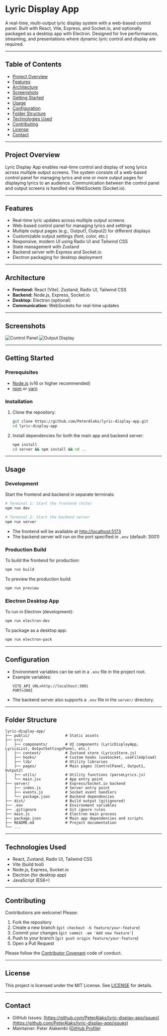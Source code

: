 # Lyric Display App

A real-time, multi-output lyric display system with a web-based control panel. Built with React, Vite, Express, and Socket.io, and optionally packaged as a desktop app with Electron. Designed for live performances, streaming, and presentations where dynamic lyric control and display are required.

---

## Table of Contents
- [Project Overview](#project-overview)
- [Features](#features)
- [Architecture](#architecture)
- [Screenshots](#screenshots)
- [Getting Started](#getting-started)
- [Usage](#usage)
- [Configuration](#configuration)
- [Folder Structure](#folder-structure)
- [Technologies Used](#technologies-used)
- [Contributing](#contributing)
- [License](#license)
- [Contact](#contact)

---

## Project Overview
Lyric Display App enables real-time control and display of song lyrics across multiple output screens. The system consists of a web-based control panel for managing lyrics and one or more output pages for displaying lyrics to an audience. Communication between the control panel and output screens is handled via WebSockets (Socket.io).

---

## Features
- Real-time lyric updates across multiple output screens
- Web-based control panel for managing lyrics and settings
- Multiple output pages (e.g., Output1, Output2) for different displays
- Customizable output settings (font, color, etc.)
- Responsive, modern UI using Radix UI and Tailwind CSS
- State management with Zustand
- Backend server with Express and Socket.io
- Electron packaging for desktop deployment

---

## Architecture
- **Frontend:** React (Vite), Zustand, Radix UI, Tailwind CSS
- **Backend:** Node.js, Express, Socket.io
- **Desktop:** Electron (optional)
- **Communication:** WebSockets for real-time updates

---

## Screenshots
<!-- Add screenshots to docs/screenshots/ and update the paths below -->
![Control Panel](docs/screenshots/control-panel.png)
![Output Display](docs/screenshots/output-display.png)

---

## Getting Started

### Prerequisites
- [Node.js](https://nodejs.org/) (v16 or higher recommended)
- [npm](https://www.npmjs.com/) or [yarn](https://yarnpkg.com/)

### Installation
1. Clone the repository:
   ```sh
   git clone https://github.com/PeterAlaks/lyric-display-app.git
   cd lyric-display-app
   ```
2. Install dependencies for both the main app and backend server:
   ```sh
   npm install
   cd server && npm install && cd ..
   ```

---

## Usage

### Development
Start the frontend and backend in separate terminals:
```sh
# Terminal 1: Start the frontend (Vite)
npm run dev

# Terminal 2: Start the backend server
npm run server
```
- The frontend will be available at [http://localhost:5173](http://localhost:5173)
- The backend server will run on the port specified in `.env` (default: 3001)

### Production Build
To build the frontend for production:
```sh
npm run build
```
To preview the production build:
```sh
npm run preview
```

### Electron Desktop App
To run in Electron (development):
```sh
npm run electron-dev
```
To package as a desktop app:
```sh
npm run electron-pack
```

---

## Configuration
- Environment variables can be set in a `.env` file in the project root.
- Example variables:
  ```env
  VITE_API_URL=http://localhost:3001
  PORT=3001
  ```
- The backend server also supports a `.env` file in the `server/` directory.

---

## Folder Structure
```
lyric-display-app/
├── public/                # Static assets
├── src/
│   ├── components/        # UI components (LyricDisplayApp, LyricsList, OutputSettingsPanel, etc.)
│   ├── context/           # Zustand store (LyricsStore.js)
│   ├── hooks/             # Custom hooks (useSocket, useFileUpload)
│   ├── lib/               # Utility libraries
│   ├── pages/             # Main pages (ControlPanel, Output1, Output2)
│   ├── utils/             # Utility functions (parseLyrics.js)
│   └── main.jsx           # App entry point
├── server/                # Express/Socket.io backend
│   ├── index.js           # Server entry point
│   ├── events.js          # Socket event handlers
│   └── package.json       # Backend dependencies
├── dist/                  # Build output (gitignored)
├── .env                   # Environment variables
├── .gitignore             # Git ignore rules
├── main.js                # Electron main process
├── package.json           # Main app dependencies and scripts
├── README.md              # Project documentation
└── ...
```

---

## Technologies Used
- React, Zustand, Radix UI, Tailwind CSS
- Vite (build tool)
- Node.js, Express, Socket.io
- Electron (for desktop app)
- JavaScript (ES6+)

---

## Contributing

Contributions are welcome! Please:
1. Fork the repository
2. Create a new branch (`git checkout -b feature/your-feature`)
3. Commit your changes (`git commit -am 'Add new feature'`)
4. Push to your branch (`git push origin feature/your-feature`)
5. Open a Pull Request

Please follow the [Contributor Covenant](https://www.contributor-covenant.org/) code of conduct.

---

## License

This project is licensed under the MIT License. See [LICENSE](LICENSE) for details.

---

## Contact
- GitHub Issues: [https://github.com/PeterAlaks/lyric-display-app/issues](https://github.com/PeterAlaks/lyric-display-app/issues)
- Maintainer: Peter Alakembi ([GitHub Profile](https://github.com/PeterAlaks))
